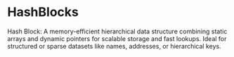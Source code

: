 # HashBlocks
Hash Block: A memory-efficient hierarchical data structure combining static arrays and dynamic pointers for scalable storage and fast lookups. Ideal for structured or sparse datasets like names, addresses, or hierarchical keys.
